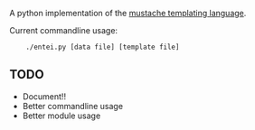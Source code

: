 A python implementation of the [mustache templating language](http://mustache.github.io).

Current commandline usage:
```
    ./entei.py [data file] [template file]
```

TODO
---

* Document!!
* Better commandline usage
* Better module usage
